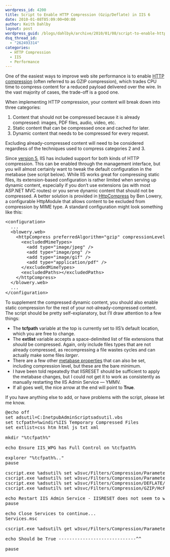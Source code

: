 ```yaml
---
wordpress_id: 4200
title: Script to Enable HTTP Compression (Gzip/Deflate) in IIS 6
date: 2010-01-08T05:09:00+00:00
author: Keith Dahlby
layout: post
wordpress_guid: /blogs/dahlbyk/archive/2010/01/08/script-to-enable-http-compression-gzip-deflate-in-iis-6.aspx
dsq_thread_id:
  - "262493314"
categories:
  - HTTP Compression
  - IIS
  - Performance
---
```

One of the easiest ways to improve web site performance is to enable [HTTP compression](http://en.wikipedia.org/wiki/HTTP_compression) (often referred to as GZIP compression), which trades CPU time to compress content for a reduced payload delivered over the wire. In the vast majority of cases, the trade-off is a good one.

When implementing HTTP compression, your content will break down into three categories: 

  1. Content that should not be compressed because it is already compressed: images, PDF files, audio, video, etc.
  2. Static content that can be compressed once and cached for later.
  3. Dynamic content that needs to be compressed for every request.

Excluding already-compressed content will need to be considered regardless of the techniques used to compress categories 2 and 3.

Since [version 5](http://technet.microsoft.com/en-us/library/bb742379.aspx "Using HTTP Compression On Your IIS 5.0 Web Site"), IIS has included support for both kinds of HTTP compression. This can be enabled through the management interface, but you will almost certainly want to tweak the default configuration in the metabase (see script below). While IIS works great for compressing static files, its extension-based configuration is rather limited when serving up dynamic content, especially if you don&#8217;t use extensions (as with most ASP.NET MVC routes) or you serve dynamic content that should not be compressed. A better solution is provided in [HttpCompress](http://blowery.org/httpcompress/) by Ben Lowery, a configurable HttpModule that allows content to be excluded from compression by MIME type. A standard configuration might look something like this: 

<pre>&lt;configuration&gt;<br />  ...<br />  &lt;blowery.web&gt;<br />    &lt;httpCompress preferredAlgorithm="gzip" compressionLevel="normal"&gt;<br />      &lt;excludedMimeTypes&gt;<br />        &lt;add type="image/jpeg" /&gt;<br />        &lt;add type="image/png" /&gt;<br />        &lt;add type="image/gif" /&gt;<br />        &lt;add type="application/pdf" /&gt;<br />      &lt;/excludedMimeTypes&gt;<br />      &lt;excludedPaths&gt;&lt;/excludedPaths&gt;<br />    &lt;/httpCompress&gt;<br />  &lt;/blowery.web&gt;<br />  ...<br />&lt;/configuration&gt;<br /></pre>

To supplement the compressed dynamic content, you should also enable static compression for the rest of your not-already-compressed content. The script should be pretty self-explanatory, but I&#8217;ll draw attention to a few things: 

  * The **tcfpath** variable at the top is currently set to IIS&#8217;s default location, which you are free to change.
  * The **extlist** variable accepts a space-delimited list of file extensions that _should_ be compressed. Again, only include files types that are not already compressed, as recompressing a file wastes cycles and can actually make some files _larger_.
  * There are a few other [metabase properties](http://technet.microsoft.com/en-us/library/cc778146%28WS.10%29.aspx "Metabase Property Reference") that can also be set, including compression level, but these are the bare minimum.
  * I have been told repeatedly that IISRESET should be sufficient to apply the metabase changes, but I could not get it to work as consistently as manually restarting the IIS Admin Service &mdash; YMMV.
  * If all goes well, the nice arrow at the end will point to **True**.

If you have anything else to add, or have problems with the script, please let me know. 

<pre>@echo off<br />set adsutil=C:InetpubAdminScriptsadsutil.vbs<br />set tcfpath=%windir%IIS Temporary Compressed Files<br />set extlist=css htm html js txt xml<br /><br />mkdir "%tcfpath%"<br /><br />echo Ensure IIS_WPG has Full Control on %tcfpath%<br /><br />explorer "%tcfpath%.."<br />pause<br /><br />cscript.exe %adsutil% set w3svc/Filters/Compression/Parameters/HcDoStaticCompression true <br />cscript.exe %adsutil% set w3svc/Filters/Compression/Parameters/HcCompressionDirectory "%tcfpath%"<br />cscript.exe %adsutil% set w3svc/Filters/Compression/DEFLATE/HcFileExtensions %extlist%<br />cscript.exe %adsutil% set w3svc/Filters/Compression/GZIP/HcFileExtensions %extlist%<br /><br />echo Restart IIS Admin Service - IISRESET does not seem to work<br />pause<br /><br />echo Close Services to continue...<br />Services.msc<br /><br />cscript.exe %adsutil% get w3svc/Filters/Compression/Parameters/HcDoStaticCompression<br /><br />echo Should be True -----------------------------^^<br /><br />pause<br /></pre>